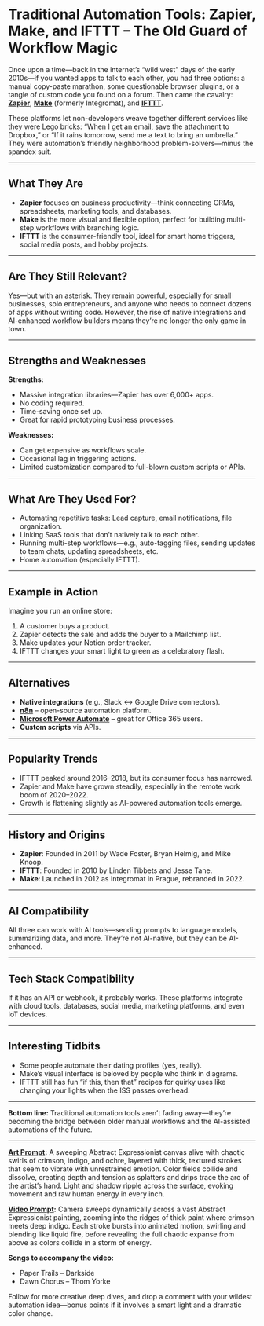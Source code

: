 # Traditional Automation Tools: Zapier, Make, and IFTTT – The Old Guard of Workflow Magic

Once upon a time—back in the internet’s “wild west” days of the early 2010s—if you wanted apps to talk to each other, you had three options: a manual copy-paste marathon, some questionable browser plugins, or a tangle of custom code you found on a forum. Then came the cavalry: **[Zapier](https://zapier.com/)**, **[Make](https://www.make.com/)** (formerly Integromat), and **[IFTTT](https://ifttt.com/)**.

These platforms let non-developers weave together different services like they were Lego bricks: “When I get an email, save the attachment to Dropbox,” or “If it rains tomorrow, send me a text to bring an umbrella.” They were automation’s friendly neighborhood problem-solvers—minus the spandex suit.

---

## What They Are

* **Zapier** focuses on business productivity—think connecting CRMs, spreadsheets, marketing tools, and databases.
* **Make** is the more visual and flexible option, perfect for building multi-step workflows with branching logic.
* **IFTTT** is the consumer-friendly tool, ideal for smart home triggers, social media posts, and hobby projects.

---

## Are They Still Relevant?

Yes—but with an asterisk. They remain powerful, especially for small businesses, solo entrepreneurs, and anyone who needs to connect dozens of apps without writing code. However, the rise of native integrations and AI-enhanced workflow builders means they’re no longer the only game in town.

---

## Strengths and Weaknesses

**Strengths:**

* Massive integration libraries—Zapier has over 6,000+ apps.
* No coding required.
* Time-saving once set up.
* Great for rapid prototyping business processes.

**Weaknesses:**

* Can get expensive as workflows scale.
* Occasional lag in triggering actions.
* Limited customization compared to full-blown custom scripts or APIs.

---

## What Are They Used For?

* Automating repetitive tasks: Lead capture, email notifications, file organization.
* Linking SaaS tools that don’t natively talk to each other.
* Running multi-step workflows—e.g., auto-tagging files, sending updates to team chats, updating spreadsheets, etc.
* Home automation (especially IFTTT).

---

## Example in Action

Imagine you run an online store:

1. A customer buys a product.
2. Zapier detects the sale and adds the buyer to a Mailchimp list.
3. Make updates your Notion order tracker.
4. IFTTT changes your smart light to green as a celebratory flash.

---

## Alternatives

* **Native integrations** (e.g., Slack ↔ Google Drive connectors).
* **[n8n](https://n8n.io/)** – open-source automation platform.
* **[Microsoft Power Automate](https://powerautomate.microsoft.com/)** – great for Office 365 users.
* **Custom scripts** via APIs.

---

## Popularity Trends

* IFTTT peaked around 2016–2018, but its consumer focus has narrowed.
* Zapier and Make have grown steadily, especially in the remote work boom of 2020–2022.
* Growth is flattening slightly as AI-powered automation tools emerge.

---

## History and Origins

* **Zapier**: Founded in 2011 by Wade Foster, Bryan Helmig, and Mike Knoop.
* **IFTTT**: Founded in 2010 by Linden Tibbets and Jesse Tane.
* **Make**: Launched in 2012 as Integromat in Prague, rebranded in 2022.

---

## AI Compatibility

All three can work with AI tools—sending prompts to language models, summarizing data, and more. They’re not AI-native, but they can be AI-enhanced.

---

## Tech Stack Compatibility

If it has an API or webhook, it probably works. These platforms integrate with cloud tools, databases, social media, marketing platforms, and even IoT devices.

---

## Interesting Tidbits

* Some people automate their dating profiles (yes, really).
* Make’s visual interface is beloved by people who think in diagrams.
* IFTTT still has fun “if this, then that” recipes for quirky uses like changing your lights when the ISS passes overhead.

---

**Bottom line:** Traditional automation tools aren’t fading away—they’re becoming the bridge between older manual workflows and the AI-assisted automations of the future.

---

**[Art Prompt](https://lumaiere.com/?gallery=abstract-expressionism):**
A sweeping Abstract Expressionist canvas alive with chaotic swirls of crimson, indigo, and ochre, layered with thick, textured strokes that seem to vibrate with unrestrained emotion. Color fields collide and dissolve, creating depth and tension as splatters and drips trace the arc of the artist’s hand. Light and shadow ripple across the surface, evoking movement and raw human energy in every inch.

**[Video Prompt](https://www.tiktok.com/@davelumai/video/7537068622590610719):**
Camera sweeps dynamically across a vast Abstract Expressionist painting, zooming into the ridges of thick paint where crimson meets deep indigo. Each stroke bursts into animated motion, swirling and blending like liquid fire, before revealing the full chaotic expanse from above as colors collide in a storm of energy.

**Songs to accompany the video:**

* Paper Trails – Darkside
* Dawn Chorus – Thom Yorke

Follow for more creative deep dives, and drop a comment with your wildest automation idea—bonus points if it involves a smart light and a dramatic color change.
